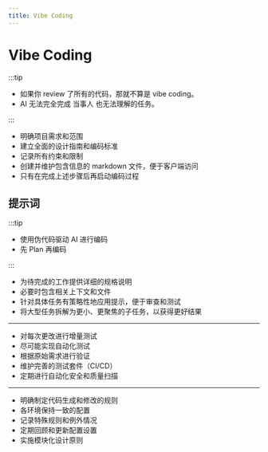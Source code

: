 ```yaml
---
title: Vibe Coding
---
```


# Vibe Coding

:::tip

- 如果你 review 了所有的代码，那就不算是 vibe coding。
- AI 无法完全完成 当事人 也无法理解的任务。

:::

- 明确项目需求和范围
- 建立全面的设计指南和编码标准
- 记录所有约束和限制
- 创建并维护包含信息的 markdown 文件，便于客户端访问
- 只有在完成上述步骤后再启动编码过程

## 提示词

:::tip

- 使用伪代码驱动 AI 进行编码
- 先 Plan 再编码

:::

- 为待完成的工作提供详细的规格说明
- 必要时包含相关上下文和文件
- 针对具体任务有策略性地应用提示，便于审查和测试
- 将大型任务拆解为更小、更聚焦的子任务，以获得更好结果

---

- 对每次更改进行增量测试
- 尽可能实现自动化测试
- 根据原始需求进行验证
- 维护完善的测试套件（CI/CD）
- 定期进行自动化安全和质量扫描

---

- 明确制定代码生成和修改的规则
- 各环境保持一致的配置
- 记录特殊规则和例外情况
- 定期回顾和更新配置设置
- 实施模块化设计原则

